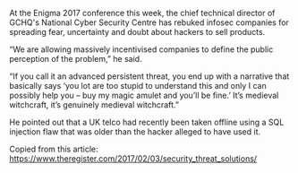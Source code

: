 At the Enigma 2017 conference this week, the chief technical director of GCHQ's National Cyber Security Centre has rebuked infosec companies for spreading fear, uncertainty and doubt about hackers to sell products.

“We are allowing massively incentivised companies to define the public perception of the problem,” he said.  

“If you call it an advanced persistent threat, you end up with a narrative that basically says 
‘you lot are too stupid to understand this and only I can possibly help you – buy my magic amulet and you’ll be fine.’ 
It’s medieval witchcraft, it’s genuinely medieval witchcraft.”

He pointed out that a UK telco had recently been taken offline using a SQL injection flaw that was older than the hacker alleged to have used it. 

Copied from this article: https://www.theregister.com/2017/02/03/security_threat_solutions/
